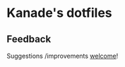 # Kanade's dotfiles

## Feedback

Suggestions /improvements [welcome](https://github.com/InfiniteSynthesis/dotfiles/issues)!